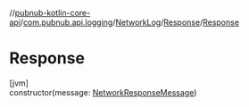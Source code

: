 //[pubnub-kotlin-core-api](../../../../index.md)/[com.pubnub.api.logging](../../index.md)/[NetworkLog](../index.md)/[Response](index.md)/[Response](-response.md)

# Response

[jvm]\
constructor(message: [NetworkResponseMessage](../../-network-response-message/index.md))
